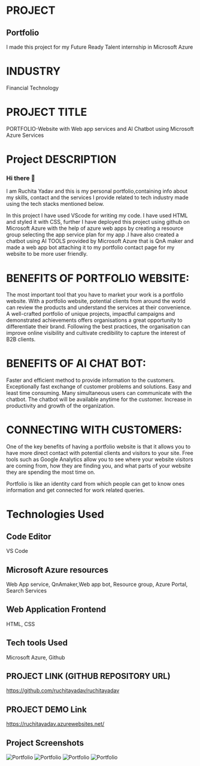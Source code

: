 # PROJECT
## Portfolio
I made this project for my Future Ready Talent internship in Microsoft Azure
# INDUSTRY 
 Financial Technology
# PROJECT TITLE 
 PORTFOLIO-Website with Web app services and AI Chatbot using Microsoft Azure Services
# Project DESCRIPTION
### Hi there 👋
I am Ruchita Yadav and this is my personal portfolio,containing info about my skills, contact and the services I provide related to tech industry made using the tech stacks mentioned below.

In this project I have used VScode for writing my code. I have used HTML and styled it with CSS, further I have deployed this project using github on Microsoft Azure with the help of azure web apps by creating a resource group selecting the app service plan for my app .I have also created a chatbot using AI TOOLS provided by Microsoft Azure that is QnA maker and made a web app bot attaching it to my portfolio contact page for my website to be more user friendly. 

# BENEFITS OF PORTFOLIO WEBSITE:
The most important tool that you have to market your work is a portfolio website. With a portfolio website, potential clients from around the world can review the  products and understand the services at their convenience. A well-crafted portfolio of unique projects, impactful campaigns and demonstrated achievements offers organisations a great opportunity to differentiate their brand. Following the best practices, the organisation can improve online visibility and cultivate credibility to capture the interest of B2B clients.

# BENEFITS OF AI CHAT BOT:
Faster and efficient method to provide information to the customers. 
Exceptionally fast exchange of customer problems and solutions.
Easy and least time consuming.
Many simultaneous  users  can communicate with the chatbot.
The chatbot will be available anytime for the customer. 
Increase in productivity and growth of the organization.

# CONNECTING WITH CUSTOMERS:
One of the key benefits of having a portfolio website is that it allows you to have more direct contact with potential clients and visitors to your site. Free tools such as Google Analytics allow you to see where your website visitors are coming from, how they are finding you, and what parts of your website they are spending the most time on.


Portfolio is like an identity card from which people can get to know ones information and get connected for work related queries.

 # Technologies Used
 ## Code Editor 
 VS Code
 ## Microsoft Azure resources
 Web App service, QnAmaker,Web app bot, Resource group, Azure Portal, Search Services
 ## Web Application Frontend
 HTML, CSS
 ## Tech tools Used
Microsoft Azure, Github
 ## PROJECT LINK (GITHUB REPOSITORY URL) 
 https://github.com/ruchitayadav/ruchitayadav
 ## PROJECT DEMO Link
 https://ruchitayadav.azurewebsites.net/
 ## Project Screenshots
 ![Portfolio](https://user-images.githubusercontent.com/78698034/149791719-92b8188a-2e35-49a3-b7f1-c9021625cf9f.png)
![Portfolio](https://user-images.githubusercontent.com/78698034/149791783-1b87b685-50f2-44a3-b375-1ed3287f54b6.png)
![Portfolio](https://user-images.githubusercontent.com/78698034/149791813-2691307b-98fd-413a-b02e-f6de65ce82da.png)
![Portfolio](https://user-images.githubusercontent.com/78698034/150635606-cc160254-5f13-4cd1-84fe-22abb92971d5.png)